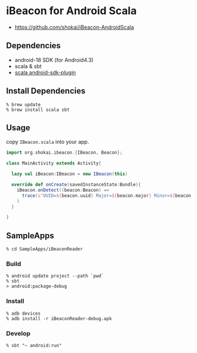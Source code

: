 iBeacon for Android Scala
=========================

- https://github.com/shokai/iBeacon-AndroidScala


Dependencies
------------
- android-18 SDK (for Android4.3)
- scala & sbt
- [scala android-sdk-plugin](https://github.com/pfn/android-sdk-plugin)


Install Dependencies
--------------------

    % brew update
    % brew install scala sbt


Usage
-----

copy `IBeacon.scala` into your app.


```scala
import org.shokai.ibeacon.{IBeacon, Beacon};
```

```scala
class MainActivity extends Activity{

  lazy val iBeacon:IBeacon = new IBeacon(this)

  override def onCreate(savedInstanceState:Bundle){
    iBeacon.onDetect((beacon:Beacon) =>
      trace(s"UUID=${beacon.uuid} Major=${beacon.major} Minor=${beacon.minor} RSSI=${beacon.rssi}")
    )
  }

}
```


SampleApps
----------

    % cd SampleApps/iBeaconReader


### Build

    % android update project --path `pwd`
    % sbt
    > android:package-debug


### Install

    % adb devices
    % adb install -r iBeaconReader-debug.apk


### Develop

    % sbt "~ android:run"
